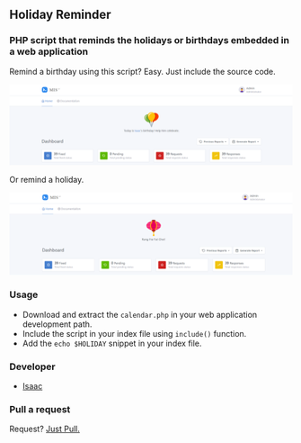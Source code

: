 ## Holiday Reminder
### PHP script that reminds the holidays or birthdays embedded in a web application

Remind a birthday using this script? Easy. Just include the source code.

![Demo1](https://github.com/isaacdarcilla/HolidayReminder/blob/master/2.png)

Or remind a holiday.

![Demo2](https://github.com/isaacdarcilla/HolidayReminder/blob/master/3.png)

### Usage

* Download and extract the <code>calendar.php</code> in your web application development path.
* Include the script in your index file using <code>include()</code> function.
* Add the <code>echo $HOLIDAY</code> snippet in your index file. <?php?>

### Developer

* [Isaac](https://www.facebook.com/isaacdarcilla)

### Pull a request

Request? [Just Pull.](https://github.com/isaacdarcilla/HolidayReminder/pulls)
